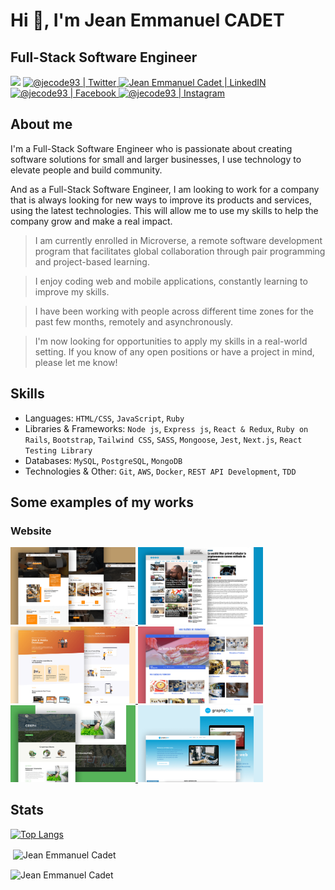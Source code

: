 
# Hi 👋, I'm **Jean Emmanuel CADET**
## Full-Stack Software Engineer

<p align="center">

![](https://komarev.com/ghpvc/?username=jecode93&color=blueviolet&label=Profile+Views)
<a href="https://twitter.com/@jecode93">
<img alt="@jecode93 | Twitter" src="https://img.shields.io/badge/twitter-%231DA1F2.svg?&style=for-the-badge&logo=twitter&logoColor=white" />
</a>  <a href="https://www.linkedin.com/in/jean-emmanuel-cadet/">
<img alt="Jean Emmanuel Cadet | LinkedIN"  src="https://img.shields.io/badge/linkedin-%230077B5.svg?&style=for-the-badge&logo=linkedin&logoColor=white" />
</a>
<a href="https://www.facebook.com/jeanemmanuelcadet07/">
<img  alt="@jecode93 | Facebook" src="https://img.shields.io/badge/facebook-%231877F2.svg?&style=for-the-badge&logo=facebook&logoColor=white" />
</a>
<a href="https://www.instagram.com/jecode93">
<img alt="@jecode93 | Instagram"  src="https://img.shields.io/badge/instagram-%23E4405F.svg?&style=for-the-badge&logo=instagram&logoColor=white" />
</a>
</p>


## About me

I'm a Full-Stack Software Engineer who is passionate about creating software solutions for small and larger businesses, I use technology to elevate people and build community.

And as a Full-Stack Software Engineer, I am looking to work for a company that is always looking for new ways to improve its products and services, using the latest technologies. This will allow me to use my skills to help the company grow and make a real impact.

> I am currently enrolled in Microverse, a remote software development program that facilitates global collaboration through pair programming and project-based learning.

> I enjoy coding web and mobile applications, constantly learning to improve my skills.

> I have been working with people across different time zones for the past few months, remotely and asynchronously.

> I'm now looking for opportunities to apply my skills in a real-world setting. If you know of any open positions or have a project in mind, please let me know!



## Skills

* Languages: `HTML/CSS`, `JavaScript`, `Ruby`
* Libraries & Frameworks: `Node js`, `Express js`, `React & Redux`, `Ruby on Rails`, `Bootstrap`, `Tailwind CSS`, `SASS`, `Mongoose`, `Jest`, `Next.js`, `React Testing Library`
* Databases: `MySQL`, `PostgreSQL`, `MongoDB`
* Technologies & Other: `Git`, `AWS`, `Docker`, `REST API Development`, `TDD`

## Some examples of my works

### Website
<a href="https://idasboiserie.com">
  <img src="idasMockup.png" width="200"/>
</a>
<a href="https://clindoeilinfo.com">
  <img src="clindoeilMockup.png" width="200"/>
</a>
<a href="https://jeanemmanuelcadet.com">
  <img src="jecodeMockup.png" width="200"/>
</a>
<a href="#">
  <img src="vepMockup.png" width="200"/>
</a>
<a href="#">
  <img src="cdephMockup.png" width="200"/>
</a>
<a href="#">
  <img src="graphydevMockup.png" width="200"/>
</a>



## Stats

[![Top Langs](https://github-readme-stats.vercel.app/api/top-langs/?username=jecode93&langs_count=8&layout=compact)](https://github.com/jecode93/github-readme-stats)
<p>&nbsp;<img align="center" src="https://github-readme-stats.vercel.app/api?username=jecode93&show_icons=true&locale=en" alt="Jean Emmanuel Cadet" /></p>
<p><img align="center" src="https://github-readme-streak-stats.herokuapp.com/?user=jecode93&" alt="Jean Emmanuel Cadet" /></p>
